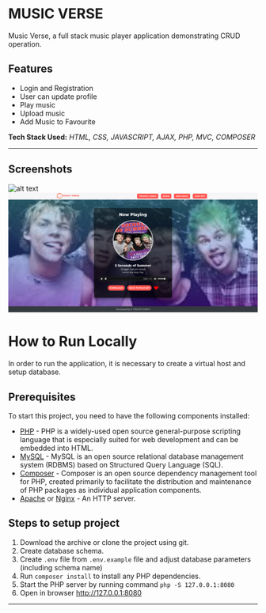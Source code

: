 # MUSIC VERSE

Music Verse, a full stack music player application demonstrating CRUD operation. 

## Features

- Login and Registration
- User can update profile
- Play music
- Upload music
- Add Music to Favourite

**Tech Stack Used:** *HTML, CSS, JAVASCRIPT, AJAX, PHP, MVC, COMPOSER*

------

## Screenshots
<!-- ![alt tag]() -->
![alt text](assets/img/screenshots/homepage.png "Homepage Page")
![alt text](assets/img/screenshots/play-music.png "Nowplaying Page")

# How to Run Locally

In order to run the application, it is necessary to create a virtual host and setup database.

## Prerequisites

To start this project, you need to have the following components installed:

* [PHP](http://php.net) - PHP is a widely-used open source general-purpose scripting language that is especially suited for web development and can be embedded into HTML.
* [MySQL](https://www.mysql.com) - MySQL is an open source relational database management system (RDBMS) based on Structured Query Language (SQL).
* [Composer](https://getcomposer.org) - Composer is an open source dependency management tool for PHP, created primarily to facilitate the distribution and maintenance of PHP packages as individual application components.
* [Apache](https://httpd.apache.org) or [Nginx](https://www.nginx.com) - An HTTP server.


## Steps to setup project

1. Download the archive or clone the project using git.
2. Create database schema.
3. Create `.env` file from `.env.example` file and adjust database parameters (including schema name)
4. Run `composer install` to install any PHP dependencies.
5. Start the PHP server by running command `php -S 127.0.0.1:8080` 
6. Open in browser http://127.0.0.1:8080

------
